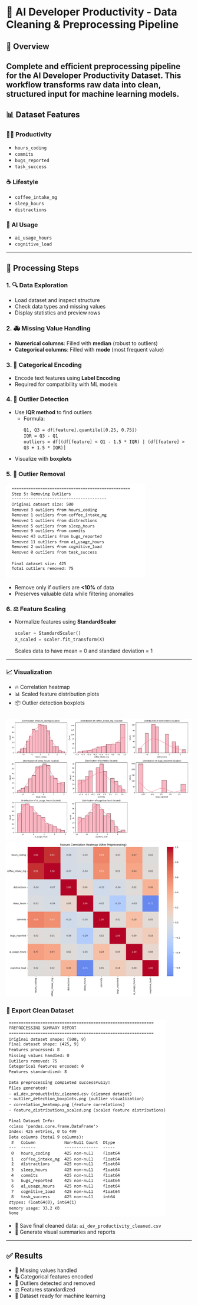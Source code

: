 # 🚀 AI Developer Productivity - Data Cleaning & Preprocessing Pipeline

## 🧠 Overview  
Complete and efficient preprocessing pipeline for the **AI Developer Productivity Dataset**. This workflow transforms raw data into clean, structured input for machine learning models.
---
## 📊 Dataset Features  

### 🧑‍💻 Productivity  
- `hours_coding`  
- `commits`  
- `bugs_reported`  
- `task_success`  

### ☕ Lifestyle  
- `coffee_intake_mg`  
- `sleep_hours`  
- `distractions`  

### 🤖 AI Usage  
- `ai_usage_hours`  
- `cognitive_load`  

---
## 🔧 Processing Steps  

### 1. 🔍 Data Exploration  
- Load dataset and inspect structure  
- Check data types and missing values  
- Display statistics and preview rows  

### 2. 🚑 Missing Value Handling  
- **Numerical columns**: Filled with **median** (robust to outliers)  
- **Categorical columns**: Filled with **mode** (most frequent value)  

### 3. 🧬 Categorical Encoding  
- Encode text features using **Label Encoding**  
- Required for compatibility with ML models  

### 4. 🚨 Outlier Detection  
- Use **IQR method** to find outliers  
  - Formula:  
    ```
    Q1, Q3 = df[feature].quantile([0.25, 0.75])
    IQR = Q3 - Q1
    outliers = df[(df[feature] < Q1 - 1.5 * IQR) | (df[feature] > Q3 + 1.5 * IQR)]
    ``` 
- Visualize with **boxplots**

### 5. 🧹 Outlier Removal  
![Alt Outliters](outlier.png.png)
- Remove only if outliers are **<10%** of data  
- Preserves valuable data while filtering anomalies  

### 6. ⚖️ Feature Scaling  
- Normalize features using **StandardScaler**  
  ```python
  scaler = StandardScaler()
  X_scaled = scaler.fit_transform(X)
  ```
   Scales data to have mean = 0 and standard deviation = 1
---

### 📈 Visualization

- 🔥 Correlation heatmap  
- 📊 Scaled feature distribution plots  
- 📦 Outlier detection boxplots

![Alt Graphs](graphs.png.png)
![Alt Boxplot](boxplot.png.png)
---

### 💾 Export Clean Dataset

![Alt Report](report.png.png)
- 💾 Save final cleaned data: `ai_dev_productivity_cleaned.csv`  
- 📄 Generate visual summaries and reports

---

## ✅ Results

- 🧼 Missing values handled  
- 🔠 Categorical features encoded  
- 🧹 Outliers detected and removed  
- ⚖️ Features standardized  
- 🤖 Dataset ready for machine learning  

